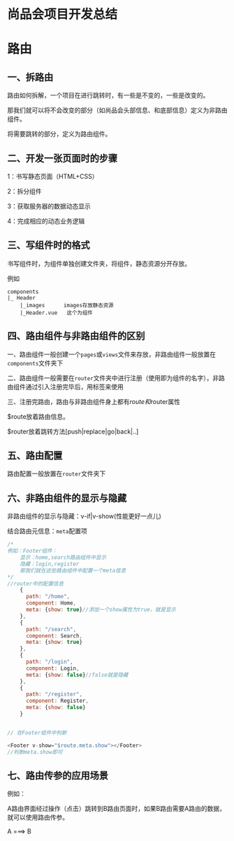 # 尚品会项目开发总结

# 路由

## 一、拆路由

路由如何拆解，一个项目在进行跳转时，有一些是不变的，一些是改变的。

那我们就可以将不会改变的部分（如尚品会头部信息、和底部信息）定义为非路由组件。

将需要跳转的部分，定义为路由组件。



## 二、开发一张页面时的步骤

1：书写静态页面（HTML+CSS）

2：拆分组件

3：获取服务器的数据动态显示

4：完成相应的动态业务逻辑



## 三、写组件时的格式

书写组件时，为组件单独创建文件夹，将组件，静态资源分开存放。

例如

```
components
|_ Header
	|_images      images存放静态资源
	|_Header.vue   这个为组件
```

## 四、路由组件与非路由组件的区别

一、路由组件一般创建一个`pages`或`views`文件来存放，非路由组件一般放置在`components`文件夹下

二、路由组件一般需要在`router`文件夹中进行注册（使用即为组件的名字），非路由组件通过引入注册完毕后，用标签来使用

三、注册完路由，路由与非路由组件身上都有$route和$router属性



$route放着路由信息。

$router放着跳转方法[push|replace|go|back|..]

## 五、路由配置

路由配置一般放置在`router`文件夹下

## 六、非路由组件的显示与隐藏

非路由组件的显示与隐藏：v-if|v-show(性能更好一点儿)

结合路由元信息：`meta`配置项

```js
/*
例如：Footer组件：
	显示：home,search路由组件中显示
	隐藏：login,register
	那我们就在这些路由组件中配置一个meta信息
*/
//router中的配置信息
    {
      path: "/home",
      component: Home,
      meta: {show: true}//添加一个show属性为true，就是显示
    },
    {
      path: "/search",
      component: Search,
      meta: {show: true}
    },
    {
      path: "/login",
      component: Login,
      meta: {show: false}//false就是隐藏
    },
    {
      path: "/register",
      component: Register,
      meta: {show: false}
    }


// 在Footer组件中判断

<Footer v-show="$route.meta.show"></Footer>
//判断meta.show即可
```



## 七、路由传参的应用场景

例如：

A路由界面经过操作（点击）跳转到B路由页面时，如果B路由需要A路由的数据，就可以使用路由传参。



A ===> B
